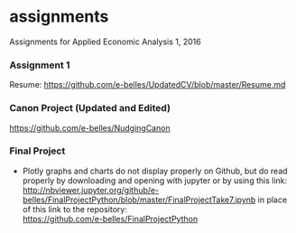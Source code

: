 # assignments
Assignments for Applied Economic Analysis 1, 2016

### Assignment 1
Resume: https://github.com/e-belles/UpdatedCV/blob/master/Resume.md

### Canon Project (Updated and Edited)
https://github.com/e-belles/NudgingCanon

### Final Project
* Plotly graphs and charts do not display properly on Github, but do read properly by downloading and opening with jupyter or by using this link:  
http://nbviewer.jupyter.org/github/e-belles/FinalProjectPython/blob/master/FinalProjectTake7.ipynb 
in place of this link to the repository:  
https://github.com/e-belles/FinalProjectPython
